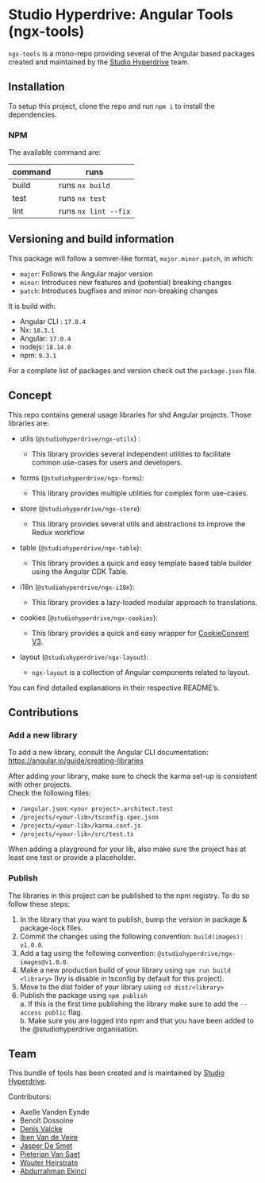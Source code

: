 # Studio Hyperdrive: Angular Tools (ngx-tools)

`ngx-tools` is a mono-repo providing several of the Angular based packages created and maintained by the [Studio Hyperdrive](https://studiohyperdrive.be/) team.

## Installation

To setup this project, clone the repo and run `npm i` to install the dependencies.

### NPM

The available command are:

| command | runs                 |
| ------- | -------------------- |
| build   | runs `nx build`      |
| test    | runs `nx test`       |
| lint    | runs `nx lint --fix` |


## Versioning and build information

This package will follow a semver-like format, `major.minor.patch`, in which:

- `major`: Follows the Angular major version
- `minor`: Introduces new features and (potential) breaking changes
- `patch`: Introduces bugfixes and minor non-breaking changes

It is build with:

-   Angular CLI : `17.0.4`
-   Nx: `18.3.1`
-   Angular: `17.0.4`
-   nodejs: `18.14.0`
-   npm: `9.3.1`

For a complete list of packages and version check out the `package.json` file.


## Concept

This repo contains general usage libraries for shd Angular projects. Those libraries are:

-   utils (`@studiohyperdrive/ngx-utils`) :

    -   This library provides several independent utilities to facilitate common use-cases for users and developers.

-   forms (`@studiohyperdrive/ngx-forms`):

    -   This library provides multiple utilities for complex form use-cases.

-   store (`@studiohyperdrive/ngx-store`):

    -   This library provides several utils and abstractions to improve the Redux workflow

-   table (`@studiohyperdrive/ngx-table`):

    -   This library provides a quick and easy template based table builder using the Angular CDK Table.

-   i18n (`@studiohyperdrive/ngx-i18n`):
    -   This library provides a lazy-loaded modular approach to translations.

-   cookies (`@studiohyperdrive/ngx-cookies`):
    -   This library provides a quick and easy wrapper for [CookieConsent V3](https://cookieconsent.orestbida.com).

-   layout (`@studiohyperdrive/ngx-layout`):
    -   `ngx-layout` is a collection of Angular components related to layout.

You can find detailed explanations in their respective README’s.

## Contributions

### Add a new library

To add a new library, consult the Angular CLI documentation:
https://angular.io/guide/creating-libraries

After adding your library, make sure to check the karma set-up is consistent with other projects.  
Check the following files:

-   `/angular.json`: `<your project>.architect.test`
-   `/projects/<your-lib>/tsconfig.spec.json`
-   `/projects/<your-lib>/karma.conf.js`
-   `/projects/<your-lib>/src/test.ts`

When adding a playground for your lib, also make sure the project has at least one test or provide a placeholder.

### Publish

The libraries in this project can be published to the npm registry. To do so follow these steps:

1. In the library that you want to publish, bump the version in package & package-lock files.
2. Commit the changes using the following convention: `build(images): v1.0.0`.
3. Add a tag using the following convention: `@studiohyperdrive/ngx-images@v1.0.0`.
4. Make a new production build of your library using `npm run build <library>` (Ivy is disable in tsconfig by default for this project).
5. Move to the dist folder of your library using `cd dist/<library>`
6. Publish the package using `npm publish`  
   a. If this is the first time publishing the library make sure to add the `--access public` flag.  
   b. Make sure you are logged into npm and that you have been added to the @studiohyperdrive organisation.

## Team

This bundle of tools has been created and is maintained by [Studio Hyperdrive](https://studiohyperdrive.be).

Contributors:

-   Axelle Vanden Eynde
-   Benoît Dossoine
-   [Denis Valcke](https://github.com/DenisValcke)
-   [Iben Van de Veire](https://github.com/IbenTesara)
-   [Jasper De Smet](https://github.com/jsprds)
-   [Pieterjan Van Saet](https://github.com/HybridFox)
-   [Wouter Heirstrate](https://github.com/WHeirstrate)
-   [Abdurrahman Ekinci](https://github.com/ekincia)

